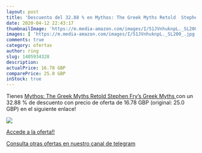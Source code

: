 ```yaml
---
layout: post
title: 'Descuento del 32.88 % en Mythos: The Greek Myths Retold  Stephen '
date: 2020-04-12 22:43:17
thumbnailImage: 'https://m.media-amazon.com/images/I/51JVnhuknpL._SL200_.jpg'
images: [ 'https://m.media-amazon.com/images/I/51JVnhuknpL._SL200_.jpg' ]
comments: true
category: ofertas
author: ring
slug: 1405934328
description:
actualPrice: 16.78 GBP
comparePrice: 25.0 GBP
inStock: true
---
```


Tienes [Mythos: The Greek Myths Retold  Stephen Fry’s Greek Myths ](https://www.amazon.com/dp/1405934328/?tag=redken08-20) con un 32.88 % de descuento con precio de oferta de 16.78 GBP (original: 25.0 GBP) en el siguiente enlace!

[![](https://m.media-amazon.com/images/I/51JVnhuknpL._SL200_.jpg)](https://www.amazon.com/dp/1405934328/?tag=redken08-20)

[Accede a la oferta!!](https://www.amazon.com/dp/1405934328/?tag=redken08-20)

[Consulta otras ofertas en nuestro canal de telegram](https://t.me/s/ofertas25)
